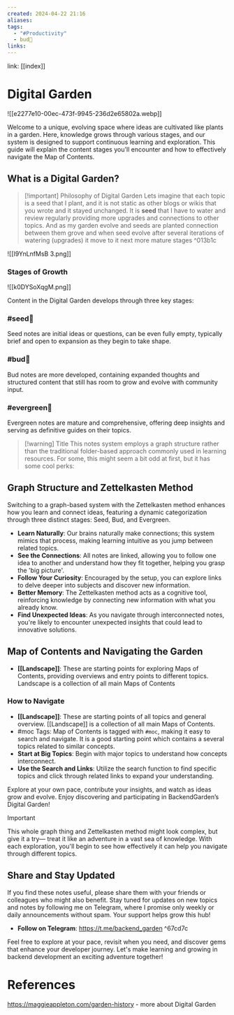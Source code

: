 ```yaml
---
created: 2024-04-22 21:16
aliases: 
tags:
  - "#Productivity"
  - bud🌿
links:
---
```


link: [[index]]

# Digital Garden

![[e2277e10-00ec-473f-9945-236d2e65802a.webp]]

Welcome to a unique, evolving space where ideas are cultivated like plants in a garden. Here, knowledge grows through various stages, and our system is designed to support continuous learning and exploration. This guide will explain the content stages you'll encounter and how to effectively navigate the Map of Contents.


## What is a Digital Garden?

> [!important] Philosophy of Digital Garden
> Lets imagine that each topic is a seed that I plant, and it is not static as other blogs or wikis that you wrote and it stayed unchanged. It is **seed** that I have to water and review regularly providing more upgrades and connections to other topics. And as my garden evolve and seeds are planted connection between them grove and when seed evolve after several iterations of watering (upgrades) it move to it next more mature stages ^013b1c


![[I9YnLnfMsB 3.png]]
### Stages of Growth
![[k0DYSoXqgM.png]]

Content in the Digital Garden develops through three key stages:

### #seed🌱 

Seed notes are initial ideas or questions, can be even fully empty, typically brief and open to expansion as they begin to take shape.

### #bud🌿

Bud notes are more developed, containing expanded thoughts and structured content that still has room to grow and evolve with community input.

### #evergreen🌳

Evergreen notes are mature and comprehensive, offering deep insights and serving as definitive guides on their topics.

> [!warning] Title
> This notes system employs a graph structure rather than the traditional folder-based approach commonly used in learning resources. For some, this might seem a bit odd at first, but it has some cool perks:

## Graph Structure and Zettelkasten Method

Switching to a graph-based system with the Zettelkasten method enhances how you learn and connect ideas, featuring a dynamic categorization through three distinct stages: Seed, Bud, and Evergreen.

- **Learn Naturally**: Our brains naturally make connections; this system mimics that process, making learning intuitive as you jump between related topics.
- **See the Connections**: All notes are linked, allowing you to follow one idea to another and understand how they fit together, helping you grasp the 'big picture'.
- **Follow Your Curiosity**: Encouraged by the setup, you can explore links to delve deeper into subjects and discover new information.
- **Better Memory**: The Zettelkasten method acts as a cognitive tool, reinforcing knowledge by connecting new information with what you already know.
- **Find Unexpected Ideas**: As you navigate through interconnected notes, you're likely to encounter unexpected insights that could lead to innovative solutions.

## Map of Contents and Navigating the Garden

- **[[Landscape]]**: These are starting points for exploring Maps of Contents, providing overviews and entry points to different topics. Landscape is a collection of all main Maps of Contents

### How to Navigate

- **[[Landscape]]**: These are starting points of all topics and general overview. [[Landscape]] is a collection of all main Maps of Contents. 
- #moc Tags: Map of Contents is tagged with `#moc`, making it easy to search and navigate. It is a good starting point which contains a several topics related to similar concepts.
- **Start at Big Topics**: Begin with major topics to understand how concepts interconnect.
- **Use the Search and Links**: Utilize the search function to find specific topics and click through related links to expand your understanding.

Explore at your own pace, contribute your insights, and watch as ideas grow and evolve. Enjoy discovering and participating in BackendGarden’s Digital Garden!

> [!important] 
> This whole graph thing and Zettelkasten method might look complex, but give it a try— treat it like an adventure in a vast sea of knowledge. With each exploration, you'll begin to see how effectively it can help you navigate through different topics.

## Share and Stay Updated 

If you find these notes useful, please share them with your friends or colleagues who might also benefit. Stay tuned for updates on new topics and notes by following me on Telegram, where I promise only weekly or daily announcements without spam. Your support helps grow this hub! 

- **Follow on Telegram**: https://t.me/backend_garden ^67cd7c

Feel free to explore at your pace, revisit when you need, and discover gems that enhance your developer journey. Let's make learning and growing in backend development an exciting adventure together!

# References

https://maggieappleton.com/garden-history  - more about Digital Garden